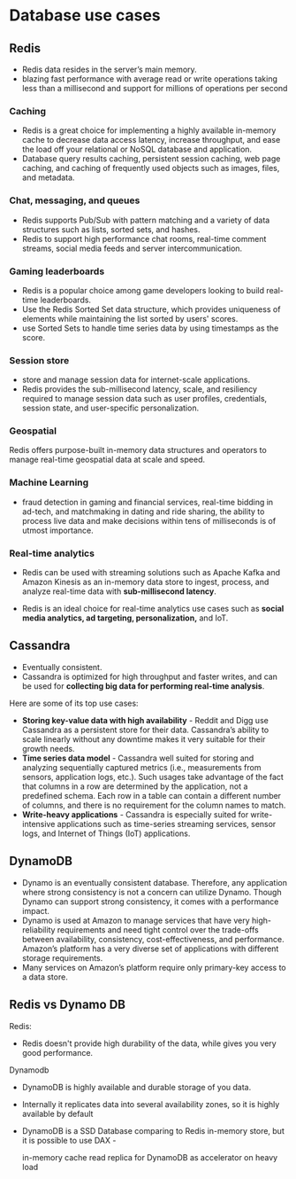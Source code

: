 # Database use cases

## Redis

* Redis data resides in the server’s main memory. 
* blazing fast performance with average read or write operations taking less than a millisecond and support for millions of operations per second

### Caching

* Redis is a great choice for implementing a highly available in-memory cache to decrease data access latency, increase throughput, and ease the load off your relational or NoSQL database and application. 
* Database query results caching, persistent session caching, web page caching, and caching of frequently used objects such as images, files, and metadata.

### Chat, messaging, and queues

* Redis supports Pub/Sub with pattern matching and a variety of data structures such as lists, sorted sets, and hashes. 
* Redis to support high performance chat rooms, real-time comment streams, social media feeds and server intercommunication. 

### Gaming leaderboards

* Redis is a popular choice among game developers looking to build real-time leaderboards. 
* Use the Redis Sorted Set data structure, which provides uniqueness of elements while maintaining the list sorted by users' scores. 
* use Sorted Sets to handle time series data by using timestamps as the score.

### Session store

* store and manage session data for internet-scale applications. 
* Redis provides the sub-millisecond latency, scale, and resiliency required to manage session data such as user profiles, credentials, session state, and user-specific personalization.

### Geospatial

Redis offers purpose-built in-memory data structures and operators to manage real-time geospatial data at scale and speed.

### Machine Learning

* fraud detection in gaming and financial services, real-time bidding in ad-tech, and matchmaking in dating and ride sharing, the ability to process live data and make decisions within tens of milliseconds is of utmost importance. 

### Real-time analytics

- Redis can be used with streaming solutions such as Apache Kafka and Amazon Kinesis as an in-memory data store to ingest, process, and analyze real-time data with **sub-millisecond latency**. 

- Redis is an ideal choice for real-time analytics use cases such as **social media analytics, ad targeting, personalization,** and IoT.

## Cassandra

* Eventually consistent. 
* Cassandra is optimized for high throughput and faster writes, and can be used for **collecting big data for performing real-time analysis**.

Here are some of its top use cases:

* **Storing key-value data with high availability** - Reddit and Digg use Cassandra as a persistent store for their data. Cassandra’s ability to scale linearly without any downtime makes it very suitable for their growth needs.
* **Time series data model** - Cassandra well suited for storing and analyzing sequentially captured metrics \(i.e., measurements from sensors, application logs, etc.\). Such usages take advantage of the fact that columns in a row are determined by the application, not a predefined schema. Each row in a table can contain a different number of columns, and there is no requirement for the column names to match.
* **Write-heavy applications** - Cassandra is especially suited for write-intensive applications such as time-series streaming services, sensor logs, and Internet of Things \(IoT\) applications.

## DynamoDB

* Dynamo is an eventually consistent database. Therefore, any application where strong consistency is not a concern can utilize Dynamo. Though Dynamo can support strong consistency, it comes with a performance impact.
* Dynamo is used at Amazon to manage services that have very high-reliability requirements and need tight control over the trade-offs between availability, consistency, cost-effectiveness, and performance. Amazon’s platform has a very diverse set of applications with different storage requirements.
* Many services on Amazon’s platform require only primary-key access to a data store.

## Redis vs Dynamo DB

Redis:

* Redis doesn't provide high durability of the data, while gives you very good performance.

Dynamodb

* DynamoDB is highly available and durable storage of you data. 
* Internally it replicates data into several availability zones, so it is highly available by default
* DynamoDB is a SSD Database comparing to Redis in-memory store, but it is possible to use DAX - 

  in-memory cache read replica for DynamoDB as accelerator on heavy load


